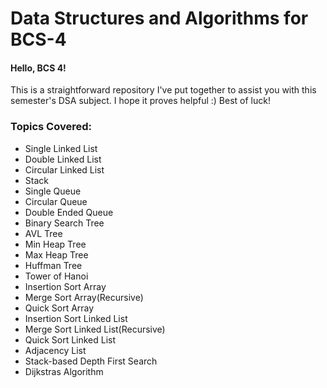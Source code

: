 # Data Structures and Algorithms for BCS-4
#### Hello, BCS 4!  
This is a straightforward repository I've put together to assist you with this semester's DSA subject. I hope it proves helpful :) Best of luck!

### Topics Covered:

- Single Linked List
- Double Linked List
- Circular Linked List
- Stack
- Single Queue
- Circular Queue
- Double Ended Queue
- Binary Search Tree
- AVL Tree
- Min Heap Tree
- Max Heap Tree
- Huffman Tree
- Tower of Hanoi
- Insertion Sort Array
- Merge Sort Array(Recursive)
- Quick Sort Array
- Insertion Sort Linked List
- Merge Sort Linked List(Recursive)
- Quick Sort Linked List
- Adjacency List
- Stack-based Depth First Search
- Dijkstras Algorithm